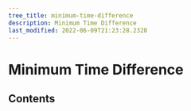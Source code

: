 ```yaml
---
tree_title: minimum-time-difference
description: Minimum Time Difference
last_modified: 2022-06-09T21:23:28.2328
---
```


# Minimum Time Difference

## Contents
